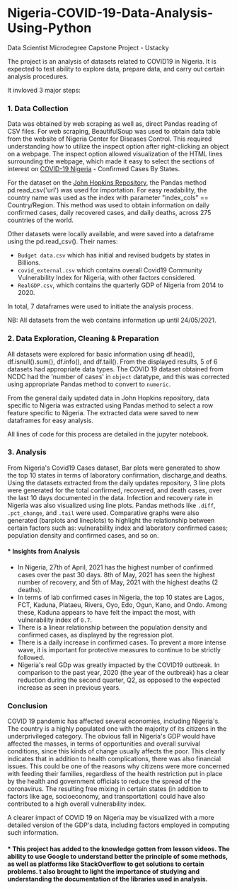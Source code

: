 # Nigeria-COVID-19-Data-Analysis-Using-Python
Data Scientist Microdegree Capstone Project - Ustacky

The project is an analysis of datasets related to COVID19 in Nigeria. It is expected  to test ability to explore data, prepare data, and carry out certain analysis procedures.

It invloved 3 major steps:

### 1. Data Collection
Data was obtained by web scraping as well as, direct Pandas reading of CSV files.
    For web scraping, BeautifulSoup was used to obtain data table from the website of Nigeria Center for Diseases Control. This required understanding how to utilize the inspect option after right-clicking an object on a webpage. The inspect option allowed visualization of the HTML lines surrounding the webpage, which made it easy to select the sections of interest on [COVID-19 Nigeria](https://covid19.ncdc.gov.ng/) - Confirmed Cases By States.

For the dataset on the [John Hopkins Repository](https://github.com/CSSEGISandData/COVID-19/tree/master/csse_covid_19_data/csse_covid_19_time_series), the Pandas method pd.read_csv('url') was used for importation. For easy readability, the country name was used as the index with parameter "index_cols" == Country/Region. This method was used to obtain information on daily confirmed cases, daily recovered cases, and daily deaths, across 275 countries of the world.

Other datasets were locally available, and were saved into a dataframe using the pd.read_csv(). Their names: 
* `Budget data.csv` which has initial and revised budgets by states in Billions.
* `covid_external.csv` which contains overall Covid19 Community Vulnerability Index for Nigeria, with other factors considered.
* `RealGDP.csv`, which contains the quarterly GDP of Nigeria from 2014 to 2020.
    
In total, 7 dataframes were used to initiate the analysis process.

NB: All datasets from the web contains information up until 24/05/2021.

### 2. Data Exploration, Cleaning & Preparation
All datasets were explored for basic information using df.head(), df.isnull().sum(), df.info(), and df.tail(). 
From the displayed results, 5 of 6 datasets had appropriate data types. The COVID 19 dataset obtained from NCDC had the 'number of cases' in `object` datatype, and this was corrected using appropriate Pandas method to convert to `numeric`.

From the general daily updated data in John Hopkins repository, data specific to Nigeria was extracted using Pandas method to select a row feature specific to Nigeria. The extracted data were saved to new dataframes for easy analysis.

All lines of code for this process are detailed in the jupyter notebook.

### 3. Analysis
From Nigeria's Covid19 Cases dataset, Bar plots were generated to show the top 10 states in terms of laboratory confirmation, discharge,and deaths.
Using the datasets extracted from the daily updates repository, 3 line plots were generated for the total confirmed, recovered, and death cases, over the last 10 days documented in the data.
Infection and recovery rate in Nigeria was also visualized using line plots. Pandas methods like `.diff`, `.pct_change`, and `.tail` were used.
Comparative graphs were also generated (barplots and lineplots) to highlight the relationship between certain factors such as: vulnerability index and laboratory confirmed cases; population density and confirmed cases, and so on.

#### * Insights from Analysis
* In Nigeria, 27th of April, 2021 has the highest number of confirmed cases over the past 30 days. 8th of May, 2021 has seen the highest number of recovery, and 5th of May, 2021 with the highest deaths (2 deaths).
* In terms of lab confirmed cases in Nigeria, the top 10 states are Lagos, FCT, Kaduna, Plataeu, Rivers, Oyo, Edo, Ogun, Kano, and Ondo. Among these, Kaduna appears to have felt the impact the most, with vulnerability index of `0.7`.
* There is a linear relationship between the population density and confirmed cases, as displayed by the regression plot.
* There is a daily increase in confirmed cases. To prevent a more intense wave, it is important for protective measures to continue to be strictly followed.
* Nigeria's real GDp was greatly impacted by the COVID19 outbreak. In comparison to the past year, 2020 (the year of the outbreak) has a clear reduction during the second quarter, Q2, as opposed to the expected increase as seen in previous years.

### Conclusion
COVID 19 pandemic has affected several economies, including Nigeria's. The country is a highly populated one with the majority of its citizens in the underprivileged category. The obvious fall in Nigeria's GDP would have affected the masses, in terms of opportunities and overall survival conditions, since this kinds of change usually affects the poor. This clearly indicates that in addition to health complications, there was also financial issues.
This could be one of the reasons why citizens were more concerned with feeding their families, regardless of the health restriction put in place by the health and government officials to reduce the spread of the coronavirus. The resulting free mixing in certain states (in addition to factors like age, socioeconomy, and transportation) could have also contributed to a high overall vulnerability index.

A clearer impact of COVID 19 on Nigeria may be visualized with a more detailed version of the GDP's data, including factors employed in computing such information.

#### * This project has added to the knowledge gotten from lesson videos. The ability to use Google to understand better the principle of some methods, as well as platforms like StackOverflow to get solutions to certain problems. t also brought to light the importance of studying and understanding the documentation of the libraries used in analysis.
